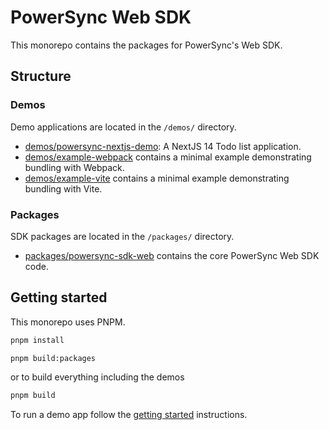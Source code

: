 # PowerSync Web SDK

This monorepo contains the packages for PowerSync's Web SDK.

## Structure

### Demos

Demo applications are located in the `/demos/` directory.

 - [demos/powersync-nextjs-demo](./demos/powersync-nextjs-demo/README.md): A NextJS 14 Todo list application.
 - [demos/example-webpack](./demos/example-webpack/README.md) contains a minimal example demonstrating bundling with Webpack.
 - [demos/example-vite](./demos/example-vite/README.md) contains a minimal example demonstrating bundling with Vite.


### Packages

SDK packages are located in the `/packages/` directory.

- [packages/powersync-sdk-web](./packages/powersync-sdk-web/README.md) contains the core PowerSync Web SDK code.

## Getting started

This monorepo uses PNPM.

```bash
pnpm install
```

```bash 
pnpm build:packages
```

or to build everything including the demos

```bash
pnpm build
```

To run a demo app follow the [getting started](./demos/powersync-nextjs-demo/README.md#getting-started) instructions.
